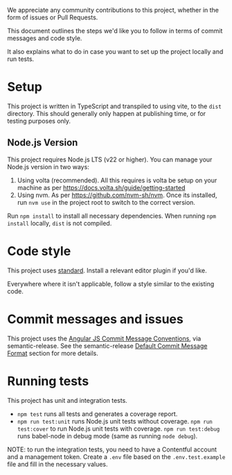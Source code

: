 We appreciate any community contributions to this project, whether in the form of issues or Pull Requests.

This document outlines the steps we'd like you to follow in terms of commit messages and code style.

It also explains what to do in case you want to set up the project locally and run tests.

# Setup

This project is written in TypeScript and transpiled to using vite, to the `dist` directory. This should generally only happen at publishing time, or for testing purposes only.

## Node.js Version

This project requires Node.js LTS (v22 or higher). You can manage your Node.js version in two ways:

1. Using volta (recommended). All this requires is volta be setup on your machine as per https://docs.volta.sh/guide/getting-started
2. Using nvm. As per https://github.com/nvm-sh/nvm. Once its installed, run `nvm use` in the project root to switch to the correct version.


Run `npm install` to install all necessary dependencies. When running `npm install` locally, `dist` is not compiled.

# Code style

This project uses [standard](https://github.com/feross/standard). Install a relevant editor plugin if you'd like.

Everywhere where it isn't applicable, follow a style similar to the existing code.

# Commit messages and issues

This project uses the [Angular JS Commit Message Conventions](https://docs.google.com/document/d/1QrDFcIiPjSLDn3EL15IJygNPiHORgU1_OOAqWjiDU5Y/edit), via semantic-release. See the semantic-release [Default Commit Message Format](https://github.com/semantic-release/semantic-release#default-commit-message-format) section for more details.

# Running tests

This project has unit and integration tests.

- `npm test` runs all tests and generates a coverage report.
- `npm run test:unit` runs Node.js unit tests without coverage. `npm run test:cover` to run Node.js unit tests with coverage. `npm run test:debug` runs babel-node in debug mode (same as running `node debug`).

NOTE: to run the integration tests, you need to have a Contentful account and a management token. Create a `.env` file based on the `.env.test.example` file and fill in the necessary values.